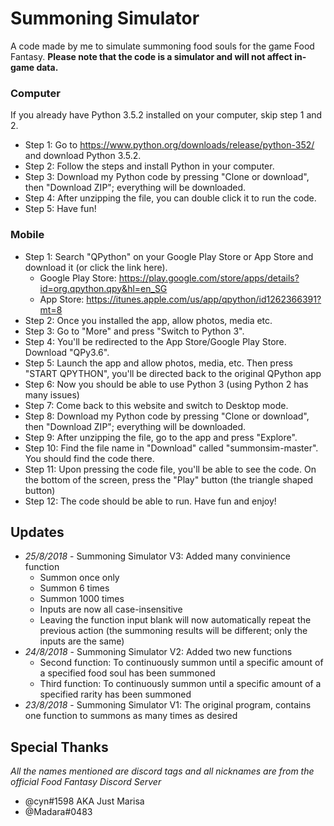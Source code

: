 # Summoning Simulator
 A code made by me to simulate summoning food souls for the game Food Fantasy.
 **Please note that the code is a simulator and will not affect in-game data.**
### Computer
 If you already have Python 3.5.2 installed on your computer, skip step 1 and 2.
 * Step 1: Go to https://www.python.org/downloads/release/python-352/ and download Python 3.5.2.
 * Step 2: Follow the steps and install Python in your computer.
 * Step 3: Download my Python code by pressing "Clone or download", then "Download ZIP"; everything will be downloaded.
 * Step 4: After unzipping the file, you can double click it to run the code.
 * Step 5: Have fun!
### Mobile
 * Step 1: Search "QPython" on your Google Play Store or App Store and download it (or click the link here).
   * Google Play Store: https://play.google.com/store/apps/details?id=org.qpython.qpy&hl=en_SG
   * App Store: https://itunes.apple.com/us/app/qpython/id1262366391?mt=8
 * Step 2: Once you installed the app, allow photos, media etc.
 * Step 3: Go to "More" and press "Switch to Python 3".
 * Step 4: You'll be redirected to the App Store/Google Play Store. Download "QPy3.6".
 * Step 5: Launch the app and allow photos, media, etc. Then press "START QPYTHON", you'll be directed back to the original QPython app
 * Step 6: Now you should be able to use Python 3 (using Python 2 has many issues)
 * Step 7: Come back to this website and switch to Desktop mode.
 * Step 8: Download my Python code by pressing "Clone or download", then "Download ZIP"; everything will be downloaded.
 * Step 9: After unzipping the file, go to the app and press "Explore".
 * Step 10: Find the file name in "Download" called "summonsim-master". You should find the code there.
 * Step 11: Upon pressing the code file, you'll be able to see the code. On the bottom of the screen, press the "Play" button (the triangle shaped button)
 * Step 12: The code should be able to run. Have fun and enjoy!
## Updates
 * _25/8/2018_ - Summoning Simulator V3: Added many convinience function
   * Summon once only
   * Summon 6 times
   * Summon 1000 times
   * Inputs are now all case-insensitive
   * Leaving the function input blank will now automatically repeat the previous action (the summoning results will be different; only the inputs are the same)
 * _24/8/2018_ - Summoning Simulator V2: Added two new functions
    * Second function: To continuously summon until a specific amount of a specified food soul has been summoned
    * Third function: To continuously summon until a specific amount of a specified rarity has been summoned
 * _23/8/2018_ - Summoning Simulator V1: The original program, contains one function to summons as many times as desired
## Special Thanks
_All the names mentioned are discord tags and all nicknames are from the official Food Fantasy Discord Server_
* @cyn#1598 AKA Just Marisa
* @Madara#0483
